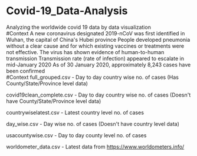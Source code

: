 # Covid-19_Data-Analysis
Analyzing the worldwide covid 19 data by data visualization  
#Context 
A new coronavirus designated 2019-nCoV was first identified in Wuhan, the capital of China's Hubei province People developed pneumonia without a clear cause and for which existing vaccines or treatments were not effective. The virus has shown evidence of human-to-human transmission Transmission rate (rate of infection) appeared to escalate in mid-January 2020 As of 30 January 2020, approximately 8,243 cases have been confirmed  
#Context 
full_grouped.csv - Day to day country wise no. of cases (Has County/State/Province level data)

covid19clean_complete.csv - Day to day country wise no. of cases (Doesn't have County/State/Province level data)

countrywiselatest.csv - Latest country level no. of cases

day_wise.csv - Day wise no. of cases (Doesn't have country level data)

usacountywise.csv - Day to day county level no. of cases

worldometer_data.csv - Latest data from https://www.worldometers.info/
